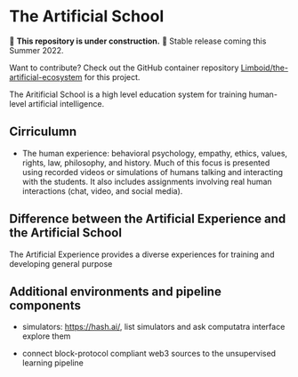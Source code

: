 # The Artificial School

:construction: **This repository is under construction.** :construction: Stable release coming this Summer 2022.

Want to contribute? Check out the GitHub container repository [Limboid/the-artificial-ecosystem](https://github.com/Limboid/the-artificial-ecosystem) for this project.

The Aritificial School is a high level education system for training human-level artificial intelligence.

## Cirriculumn

- The human experience: behavioral psychology, empathy, ethics, values, rights, law, philosophy, and history. Much of this focus is presented using recorded videos or simulations of humans talking and interacting with the students. It also includes assignments involving real human interactions (chat, video, and social media).

## Difference between the Artificial Experience and the Artificial School

The Artificial Experience provides a diverse experiences for training and developing general purpose

## Additional environments and pipeline components

- simulators: https://hash.ai/, list simulators and ask computatra interface explore them

- connect block-protocol compliant web3 sources to the unsupervised learning pipeline
